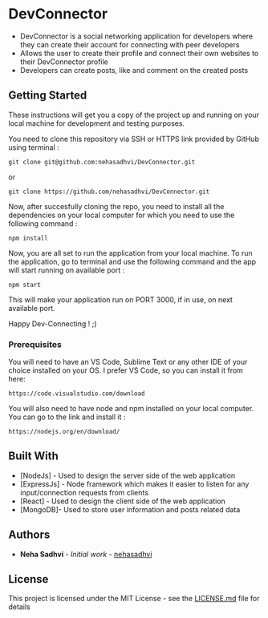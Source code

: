 # DevConnector

<ul>
  <li>DevConnector is a social networking application for developers where they can create their account for connecting with peer developers</li>
  <li>Allows the user to create their profile and connect their own websites to their DevConnector profile</li>
  <li>Developers can create posts, like and comment on the created posts</li>
</ul>

## Getting Started

These instructions will get you a copy of the project up and running on your local machine for development and testing purposes. 

You need to clone this repository via SSH or HTTPS link provided by GitHub using terminal :
```
git clone git@github.com:nehasadhvi/DevConnector.git
```
or
```
git clone https://github.com/nehasadhvi/DevConnector.git
```

Now, after succesfully cloning the repo, you need to install all the dependencies on your local computer for which you need to use the following command :
```
npm install
```

Now, you are all set to run the application from your local machine. To run the application, go to terminal and use the following command and the app will start running on available port :
```
npm start
```

This will make your application run on PORT 3000, if in use, on next available port.

Happy Dev-Connecting ! ;)

### Prerequisites

You will need to have an VS Code, Sublime Text or any other IDE of your choice installed on your OS. I prefer VS Code, so you can install it from here:
```
https://code.visualstudio.com/download
```

You will also need to have node and npm installed on your local computer. You can go to the link and install it : 
```
https://nodejs.org/en/download/
```

## Built With

* [NodeJs] - Used to design the server side of the web application
* [ExpressJs] - Node framework which makes it easier to listen for any input/connection requests from clients
* [React] - Used to design the client side of the web application
* [MongoDB]- Used to store user information and posts related data

## Authors

* **Neha Sadhvi** - *Initial work* - [nehasadhvi](https://github.com/nehasadhvi)

## License

This project is licensed under the MIT License - see the [LICENSE.md](LICENSE.md) file for details

